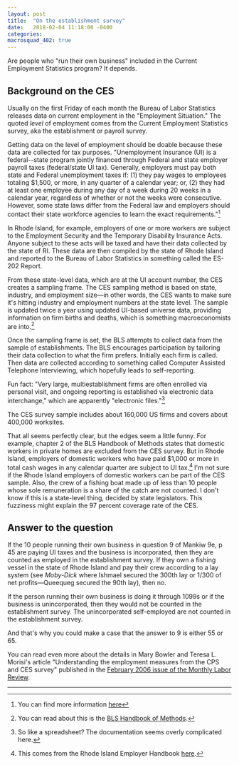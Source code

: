 ```yaml
---
layout: post
title:  "On the establishment survey"
date:   2018-02-04 11:18:00 -0400
categories:
macrosquad_402: true
---
```


Are people who "run their own business" included in the Current Employment Statistics program?
It depends.

<!--more-->

## Background on the CES

Usually on the first Friday of each month the Bureau of Labor Statistics releases data on current employment in the "Employment Situation."
The quoted _level_ of employment comes from the Current Employment Statistics survey,
aka the establishment or payroll survey.

Getting data on the level of employment should be doable because these data are collected for tax purposes.
"Unemployment Insurance (UI) is a federal--state program jointly financed through Federal and state employer payroll taxes (federal/state UI tax). Generally, employers must pay both state and Federal unemployment taxes if: (1) they pay wages to employees totaling $1,500, or more, in any quarter of a calendar year; or, (2) they had at least one employee during any day of a week during 20 weeks in a calendar year, regardless of whether or not the weeks were consecutive. However, some state laws differ from the Federal law and employers should contact their state workforce agencies to learn the exact requirements."[^1]
<!-- But data are collected at the state level. -->

In Rhode Island, for example, employers of one or more workers are subject to the Employment Security and the Temporary Disability Insurance Acts.
Anyone subject to these acts will be taxed and have their data collected by the state of RI.
These data are then compiled by the state of Rhode Island and reported to the Bureau of Labor Statistics in something called the ES-202 Report.

From these state-level data, which are at the UI account number,
the CES creates a sampling frame.
The CES sampling method is based on state, industry, and employment size&mdash;in other words, the CES wants to make sure it's hitting industry and employment numbers at the state level.
The sample is updated twice a year using updated UI-based universe data,
providing information on firm births and deaths,
which is something macroeconomists are into.[^2]

Once the sampling frame is set,
the BLS attempts to collect data from the sample of establishments.
The BLS encourages participation by tailoring their data collection to what the firm prefers.
Initially each firm is called.
Then data are collected according to something called Computer Assisted Telephone Interviewing,
which hopefully leads to self-reporting.

Fun fact: "Very large, multiestablishment firms are often enrolled via personal visit,
and ongoing reporting is established via electronic data interchange,"
which are apparently "electronic files."[^3]

The CES survey sample includes about 160,000 US firms and covers about 400,000 worksites.

That all seems perfectly clear, but the edges seem a little funny.
For example, chapter 2 of the BLS Handbook of Methods states that domestic workers in private homes are excluded from the CES survey.
But in Rhode Island, employers of domestic workers who have paid $1,000 or more in total cash wages in any calendar quarter are subject to UI tax.[^4]
I'm not sure if the Rhode Island employers of domestic workers can be part of the CES sample.
Also, the crew of a fishing boat made up of less than 10 people whose sole remuneration is a share of the catch are not counted.
I don't know if this is a state-level thing,
decided by state legislators.
This fuzziness might explain the 97 percent coverage rate of the CES.

## Answer to the question

If the 10 people running their own business in question 9 of Mankiw 9e, p 45 are paying UI taxes and the business is incorporated, then they are counted as employed in the establishment survey.
If they own a fishing vessel in the state of Rhode Island and pay their crew according to a lay system (see _Moby-Dick_ where Ishmael secured the 300th lay or 1/300 of net profits&mdash;Queequeg secured the 90th lay),
then no.

If the person running their own business is doing it through 1099s or if the business is unincorporated,
then they would not be counted in the establishment survey.
The unincorporated self-employed are not counted in the establishment survey.

And that's why you could make a case that the answer to 9 is either 55 or 65.

You can read even more about the details in Mary Bowler and Teresa L. Morisi's article "Understanding the employment measures from the CPS and CES survey" published in the [February 2006 issue of the Monthly Labor Review](https://www.bls.gov/opub/mlr/2006/02/art2full.pdf).


***

[^1]: You can find more information [here](https://ows.doleta.gov/unemploy/uitaxtopic.asp)
[^2]: You can read about this is the [BLS Handbook of Methods](https://www.bls.gov/opub/hom/pdf/homch2.pdf).
[^3]: So like a spreadsheet? The documentation seems overly complicated here.
[^4]: This comes from the Rhode Island Employer Handbook [here](http://www.dlt.ri.gov/lmi/pdf/eh/emphand.pdf).
